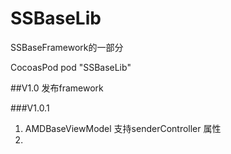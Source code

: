 # SSBaseLib
SSBaseFramework的一部分


CocoasPod 
pod "SSBaseLib"


##V1.0
发布framework


###V1.0.1
1. AMDBaseViewModel 支持senderController 属性
2. 



